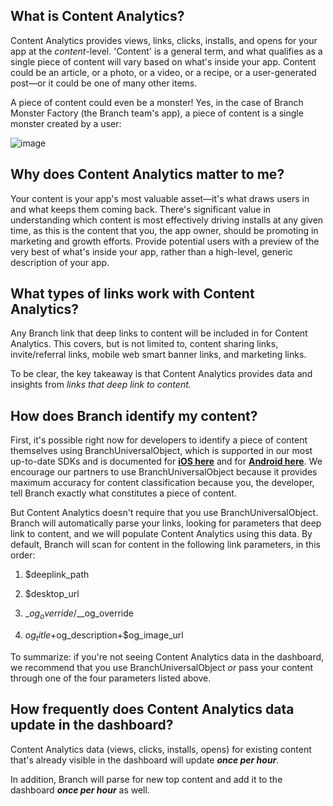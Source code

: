 ## What is Content Analytics?

Content Analytics provides views, links, clicks, installs, and opens for your app at the _content_-level. 'Content' is a general term, and what qualifies as a single piece of content will vary based on what's inside your app. Content could be an article, or a photo, or a video, or a recipe, or a user-generated post—or it could be one of many other items.

A piece of content could even be a monster! Yes, in the case of Branch Monster Factory (the Branch team's app), a piece of content is a single monster created by a user:

![image](/_assets/img/pages/analytics/content-analytics0.png)


## Why does Content Analytics matter to me?

Your content is your app's most valuable asset—it's what draws users in and what keeps them coming back. There's significant value in understanding which content is most effectively driving installs at any given time, as this is the content that you, the app owner, should be promoting in marketing and growth efforts. Provide potential users with a preview of the very best of what's inside your app, rather than a high-level, generic description of your app.

## What types of links work with Content Analytics?

Any Branch link that deep links to content will be included in for Content Analytics. This covers, but is not limited to, content sharing links, invite/referral links, mobile web smart banner links, and marketing links.

To be clear, the key takeaway is that Content Analytics provides data and insights from _links that deep link to content._

## How does Branch identify my content?

First, it's possible right now for developers to identify a piece of content themselves using BranchUniversalObject, which is supported in our most up-to-date SDKs and is documented for **[iOS here](https://docs.branch.io/apps/ios/#create-content-referenceq3)** and for **[Android here](https://docs.branch.io/apps/android/#create-content-reference)**. We encourage our partners to use BranchUniversalObject because it provides maximum accuracy for content classification because you, the developer, tell Branch exactly what constitutes a piece of content.

But Content Analytics doesn't require that you use BranchUniversalObject. Branch will automatically parse your links, looking for parameters that deep link to content, and we will populate Content Analytics using this data. By default, Branch will scan for content in the following link parameters, in this order:

1) $deeplink_path

2) $desktop_url

3) $\_og_override/$\__og_override

4) $og_title+$og_description+$og_image_url

To summarize: if you're not seeing Content Analytics data in the dashboard, we recommend that you use BranchUniversalObject _or_ pass your content through one of the four parameters listed above.

## How frequently does Content Analytics data update in the dashboard?

Content Analytics data (views, clicks, installs, opens) for existing content that's already visible in the dashboard will update **_once per hour_**.

In addition, Branch will parse for new top content and add it to the dashboard **_once per hour_** as well.

